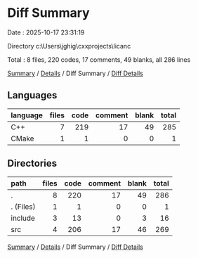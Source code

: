 # Diff Summary

Date : 2025-10-17 23:31:19

Directory c:\\Users\\jghig\\cxxprojects\\licanc

Total : 8 files,  220 codes, 17 comments, 49 blanks, all 286 lines

[Summary](results.md) / [Details](details.md) / Diff Summary / [Diff Details](diff-details.md)

## Languages
| language | files | code | comment | blank | total |
| :--- | ---: | ---: | ---: | ---: | ---: |
| C++ | 7 | 219 | 17 | 49 | 285 |
| CMake | 1 | 1 | 0 | 0 | 1 |

## Directories
| path | files | code | comment | blank | total |
| :--- | ---: | ---: | ---: | ---: | ---: |
| . | 8 | 220 | 17 | 49 | 286 |
| . (Files) | 1 | 1 | 0 | 0 | 1 |
| include | 3 | 13 | 0 | 3 | 16 |
| src | 4 | 206 | 17 | 46 | 269 |

[Summary](results.md) / [Details](details.md) / Diff Summary / [Diff Details](diff-details.md)